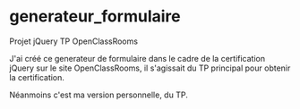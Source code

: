 # generateur_formulaire
Projet jQuery TP OpenClassRooms

J'ai créé ce generateur de formulaire dans le cadre de la certification jQuery sur le site OpenClassRooms, il s'agissait du TP principal pour obtenir la certification. 

Néanmoins c'est ma version personnelle, du TP.